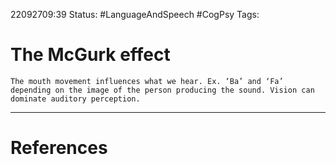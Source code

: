 22092709:39
Status:  #LanguageAndSpeech #CogPsy 
Tags: 

# The McGurk effect
	The mouth movement influences what we hear. Ex. ‘Ba’ and ‘Fa’ depending on the image of the person producing the sound. Vision can dominate auditory perception. 

---
# References
